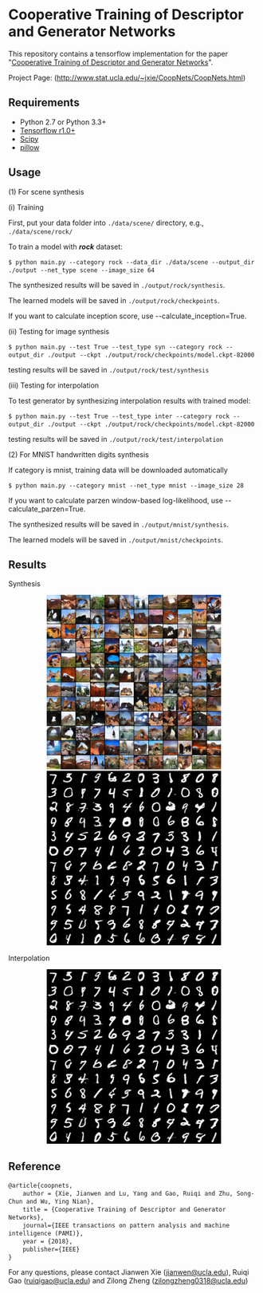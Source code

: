 # Cooperative Training of Descriptor and Generator Networks

This repository contains a tensorflow implementation for the paper "[Cooperative Training of Descriptor and Generator Networks](http://www.stat.ucla.edu/~jxie/CoopNets/CoopNets_files/doc/CoopNets_PAMI.pdf)".

Project Page: (http://www.stat.ucla.edu/~jxie/CoopNets/CoopNets.html)

## Requirements
- Python 2.7 or Python 3.3+
- [Tensorflow r1.0+](https://www.tensorflow.org/install/)
- [Scipy](https://www.scipy.org/install.html)
- [pillow](https://pillow.readthedocs.io/en/latest/installation.html)

## Usage

(1) For scene synthesis

(i) Training

First, put your data folder into `./data/scene/` directory, e.g., `./data/scene/rock/`
  
To train a model with ***rock*** dataset:

    $ python main.py --category rock --data_dir ./data/scene --output_dir ./output --net_type scene --image_size 64

The synthesized results will be saved in `./output/rock/synthesis`. 

The learned models will be saved in `./output/rock/checkpoints`. 

If you want to calculate inception score, use --calculate_inception=True. 

(ii) Testing for image synthesis

    $ python main.py --test True --test_type syn --category rock --output_dir ./output --ckpt ./output/rock/checkpoints/model.ckpt-82000

testing results will be saved in `./output/rock/test/synthesis`

(iii) Testing for interpolation

To test generator by synthesizing interpolation results with trained model:

    $ python main.py --test True --test_type inter --category rock --output_dir ./output --ckpt ./output/rock/checkpoints/model.ckpt-82000
    
testing results will be saved in `./output/rock/test/interpolation`
    
(2) For MNIST handwritten digits synthesis

If category is mnist, training data will be downloaded automatically 

    $ python main.py --category mnist --net_type mnist --image_size 28

If you want to calculate parzen window-based log-likelihood, use --calculate_parzen=True. 

The synthesized results will be saved in `./output/mnist/synthesis`. 

The learned models will be saved in `./output/mnist/checkpoints`. 


## Results
Synthesis
<p align="center">
    <img src="https://github.com/jianwen-xie/CoopNets/blob/master/demo/des_syn.png" width="350px"/>
    <img src="https://github.com/jianwen-xie/CoopNets/blob/master/demo/des_syn_mnist.png" width="350px"/>
</p>
    
Interpolation
<p align="center">
    <img src="https://github.com/jianwen-xie/CoopNets/blob/master/demo/des_syn_mnist.png" width="350px"/>
</p>

## Reference
    @article{coopnets,
        author = {Xie, Jianwen and Lu, Yang and Gao, Ruiqi and Zhu, Song-Chun and Wu, Ying Nian},
        title = {Cooperative Training of Descriptor and Generator Networks},
        journal={IEEE transactions on pattern analysis and machine intelligence (PAMI)},
        year = {2018},
        publisher={IEEE}
    }
    
For any questions, please contact Jianwen Xie (jianwen@ucla.edu), Ruiqi Gao (ruiqigao@ucla.edu) and Zilong Zheng (zilongzheng0318@ucla.edu)

